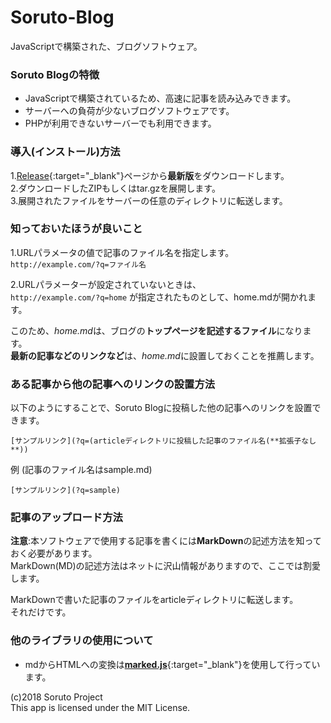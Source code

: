 # Soruto-Blog
JavaScriptで構築された、ブログソフトウェア。

### Soruto Blogの特徴
* JavaScriptで構築されているため、高速に記事を読み込みできます。
* サーバーへの負荷が少ないブログソフトウェアです。
* PHPが利用できないサーバーでも利用できます。

### 導入(インストール)方法

1.[Release](https://github.com/SorutoProject/Soruto-Blog/releases){:target="_blank"}ページから**最新版**をダウンロードします。  
2.ダウンロードしたZIPもしくはtar.gzを展開します。  
3.展開されたファイルをサーバーの任意のディレクトリに転送します。

### 知っておいたほうが良いこと
1.URLパラメータの値で記事のファイル名を指定します。  
`http://example.com/?q=ファイル名`

2.URLパラメーターが設定されていないときは、  
`http://example.com/?q=home`
が指定されたものとして、home.mdが開かれます。

このため、*home.md*は、ブログの**トップページを記述するファイル**になります。  
**最新の記事などのリンクなど**は、*home.md*に設置しておくことを推薦します。

### ある記事から他の記事へのリンクの設置方法
以下のようにすることで、Soruto Blogに投稿した他の記事へのリンクを設置できます。

`[サンプルリンク](?q=(articleディレクトリに投稿した記事のファイル名(**拡張子なし**))`  

例 (記事のファイル名はsample.md)

`[サンプルリンク](?q=sample)`  

### 記事のアップロード方法
**注意**:本ソフトウェアで使用する記事を書くには**MarkDown**の記述方法を知っておく必要があります。  
MarkDown(MD)の記述方法はネットに沢山情報がありますので、ここでは割愛します。


MarkDownで書いた記事のファイルをarticleディレクトリに転送します。  
それだけです。  

### 他のライブラリの使用について
 * mdからHTMLへの変換は[**marked.js**](https://github.com/markedjs/marked){:target="_blank"}を使用して行っています。
 
(c)2018 Soruto Project  
This app is licensed under the MIT License.
